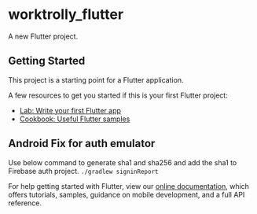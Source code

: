 # worktrolly_flutter

A new Flutter project.

## Getting Started

This project is a starting point for a Flutter application.

A few resources to get you started if this is your first Flutter project:

- [Lab: Write your first Flutter app](https://flutter.dev/docs/get-started/codelab)
- [Cookbook: Useful Flutter samples](https://flutter.dev/docs/cookbook)


## Android Fix for auth emulator

Use below command to generate sha1 and sha256 and add the sha1 to Firebase auth project.
`./gradlew signinReport`

For help getting started with Flutter, view our
[online documentation](https://flutter.dev/docs), which offers tutorials,
samples, guidance on mobile development, and a full API reference.
